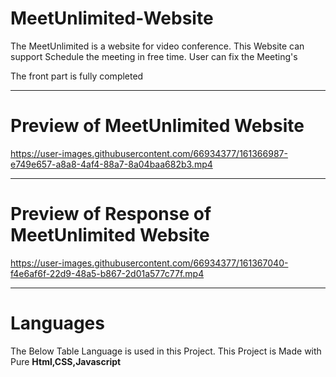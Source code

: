# MeetUnlimited-Website

The MeetUnlimited is a website for video conference. This Website can support Schedule the meeting in free time. User can fix the Meeting's

The front part is fully completed

---

# Preview of MeetUnlimited Website

https://user-images.githubusercontent.com/66934377/161366987-e749e657-a8a8-4af4-88a7-8a04baa682b3.mp4

---

# Preview of Response of MeetUnlimited Website

https://user-images.githubusercontent.com/66934377/161367040-f4e6af6f-22d9-48a5-b867-2d01a577c77f.mp4

---

# Languages

The Below Table Language is used in this Project. This Project is Made with Pure **Html,CSS,Javascript**



